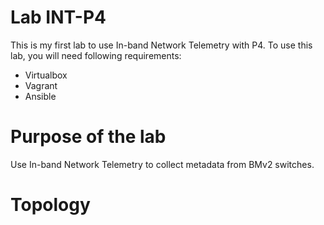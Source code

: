 # Lab INT-P4
This is my first lab to use In-band Network Telemetry with P4. To use this lab, you will need following requirements:

- Virtualbox
- Vagrant
- Ansible

# Purpose of the lab

Use In-band Network Telemetry to collect metadata from BMv2 switches. 

# Topology
